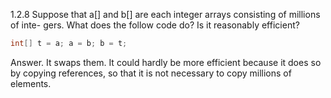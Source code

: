 1.2.8 Suppose that a[] and b[] are each integer arrays consisting of millions of inte-
gers. What does the follow code do? Is it reasonably efficient?

```cpp
int[] t = a; a = b; b = t;
```

Answer. It swaps them. It could hardly be more efficient because it does so by copying 
references, so that it is not necessary to copy millions of elements.

